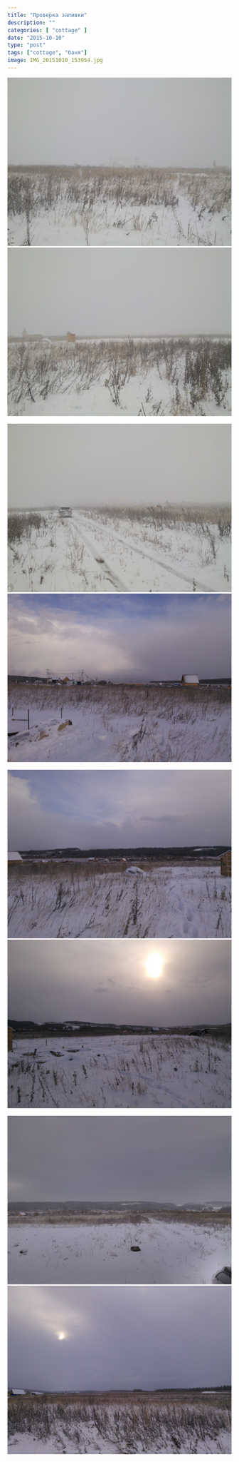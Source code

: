```yaml
---
title: "Проверка заливки"
description: ""
categories: [ "cottage" ]
date: "2015-10-10"
type: "post"
tags: ["cottage", "баня"]
image: IMG_20151010_153954.jpg
---
```


![Зима пришла, зиме дорогу!](IMG_20151010_150101.jpg)  ![](IMG_20151010_150105.jpg)

![](IMG_20151010_150109.jpg)  ![](IMG_20151010_153942.jpg)

![](IMG_20151010_153947.jpg)  ![](IMG_20151010_153954.jpg)

![](IMG_20151010_155741.jpg)  ![](IMG_20151010_155744.jpg)
